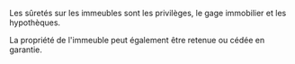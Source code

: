 Les sûretés sur les immeubles sont les privilèges, le gage immobilier et les hypothèques.

La propriété de l'immeuble peut également être retenue ou cédée en garantie.
